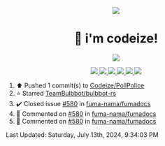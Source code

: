 <p align="center">
    <img src="https://avatars.githubusercontent.com/u/63158950?s=400&u=dd76c829ae30921e131dcbe7c830dc368e2d6e8a&v=4" />
</p>

<h1 align="center">
    👋 i'm codeize!
</h1>

<p align="center">
  <a href="https://skillicons.dev">
    <img align="center" src="https://skillicons.dev/icons?i=discord,bots,ts,nodejs,mysql,postgresql,react,nextjs,tailwindcss" />
  </a>
</p>

<p align="center">
  <a href="https://discord.com/users/668423998777982997">
    <img src="https://nocache.advaith.workers.dev?url=https://img.shields.io/endpoint?url=https://dev.discordprofiles.me/api/badge/status/668423998777982997?simple=true" />
    <img src="https://nocache.advaith.workers.dev?url=https://img.shields.io/endpoint?url=https://dev.discordprofiles.me/api/badge/vscode/668423998777982997" />
    <img src="https://nocache.advaith.workers.dev?url=https://img.shields.io/endpoint?url=https://dev.discordprofiles.me/api/badge/playing/668423998777982997" />
    <img src="https://nocache.advaith.workers.dev?url=https://img.shields.io/endpoint?url=https://dev.discordprofiles.me/api/badge/spotify/668423998777982997" />
    <img src="https://komarev.com/ghpvc/?username=codeize" />
    <img src="https://hits.link/hits?url=https%3A%2F%2Fgithub.com%2FCodeize" />
  </a>
</p>

<!--RECENT_ACTIVITY:start-->
1. ⬆️ Pushed 1 commit(s) to [Codeize/PollPolice](https://github.com/Codeize/PollPolice)<br>
2. ⭐ Starred [TeamBulbbot/bulbbot-rs](https://github.com/TeamBulbbot/bulbbot-rs)<br>
3. ✔️ Closed issue [#580](https://github.com/fuma-nama/fumadocs/issues/580) in [fuma-nama/fumadocs](https://github.com/fuma-nama/fumadocs)<br>
4. 💬 Commented on [#580](https://github.com/fuma-nama/fumadocs/issues/580#issuecomment-2212441834) in [fuma-nama/fumadocs](https://github.com/fuma-nama/fumadocs)<br>
5. 💬 Commented on [#580](https://github.com/fuma-nama/fumadocs/issues/580#issuecomment-2212439911) in [fuma-nama/fumadocs](https://github.com/fuma-nama/fumadocs)<br>
<!--RECENT_ACTIVITY:end-->

<!--RECENT_ACTIVITY:last_update-->
Last Updated: Saturday, July 13th, 2024, 9:34:03 PM
<!--RECENT_ACTIVITY:last_update_end-->

